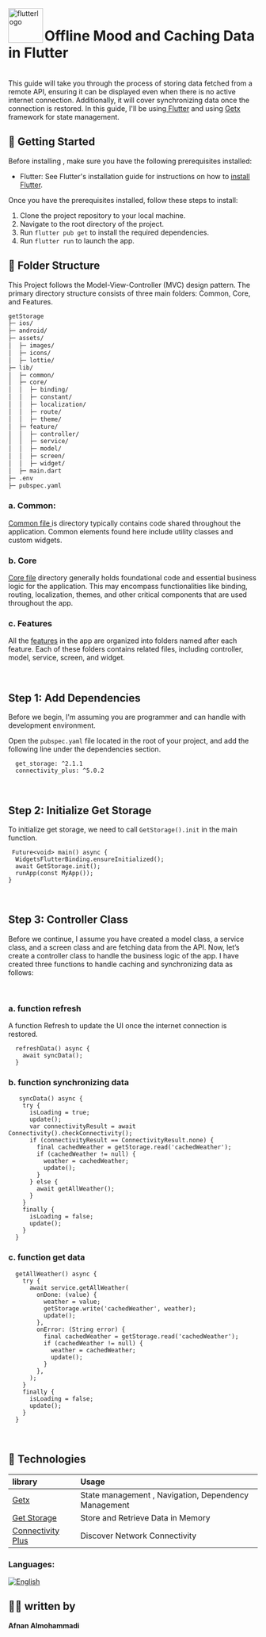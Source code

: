 
<img align="left" width="70" height="full" src="https://github.com/The-Garage-Tech-Team/design_system_flutter/assets/53023171/f9c41919-764e-4727-913b-e7f2f7fccdec" alt="flutterlogo" >


# Offline Mood and Caching Data in Flutter   
<br>
This guide will take you through the process of storing data fetched from a remote API, ensuring it can be displayed even when there is no active internet connection. Additionally, it will cover synchronizing data once the connection is restored. In this guide, I'll be using<a href="https://docs.flutter.dev/get-started/install"> Flutter</a>
and using <a href="https://pub.dev/packages/get">Getx</a> framework for state management.


<br>


## 🚀  Getting Started 

Before installing , make sure you have the following prerequisites installed:

- Flutter: See Flutter's installation guide for instructions on how to <a href="https://docs.flutter.dev/get-started/install">install Flutter</a>.

Once you have the prerequisites installed, follow these steps to install:

1. Clone the project repository to your local machine.
2. Navigate to the root directory of the project.
3. Run `flutter pub get` to install the required dependencies.
4. Run `flutter run` to launch the app.



## 🔎 Folder Structure

This Project follows the Model-View-Controller (MVC) design pattern. The primary directory structure consists of three main folders: Common, Core, and Features.

```bash
getStorage
├─ ios/
├─ android/
├─ assets/
│  ├─ images/
│  ├─ icons/
│  ├─ lottie/
├─ lib/
│  ├─ common/
│  ├─ core/
│  │  ├─ binding/
│  │  ├─ constant/
│  │  ├─ localization/
│  │  ├─ route/
│  │  ├─ theme/
│  ├─ feature/
│  │  ├─ controller/
│  │  ├─ service/
│  │  ├─ model/
│  │  ├─ screen/
│  │  ├─ widget/
│  ├─ main.dart
├─ .env
├─ pubspec.yaml


```
### a. Common:

 <a href="https://github.com/The-Garage-Tech-Team/mbshir/tree/ba8951b81e92183d62e80e72675f5c24207888df/lib/common"> Common file </a> is directory typically contains code shared throughout the application. Common elements found here include utility classes and custom widgets.


### b. Core

 <a href="https://github.com/The-Garage-Tech-Team/mbshir/tree/ba8951b81e92183d62e80e72675f5c24207888df/lib/core">Core file</a> directory generally holds foundational code and essential business logic for the application. This may encompass functionalities like binding, routing, localization, themes, and other critical components that are used throughout the app. 


### c. Features

 All the <a href="https://github.com/The-Garage-Tech-Team/mbshir/tree/main/lib/feature">features</a> in the app are organized into folders named after each feature. Each of these folders contains related files, including controller, model, service, screen, and widget.

<br>


## Step 1: Add Dependencies 

Before we begin, I'm assuming you are programmer and can handle with development environment.

Open the ```pubspec.yaml``` file located in the root of your project, and add the following line under the dependencies section.

```
  get_storage: ^2.1.1
  connectivity_plus: ^5.0.2
```

<br>


## Step 2: Initialize Get Storage

To initialize get storage, we need to call ```GetStorage().init``` in the main function.

```
 Future<void> main() async {
  WidgetsFlutterBinding.ensureInitialized();
  await GetStorage.init();
  runApp(const MyApp());
}
```

<br>

## Step 3: Controller Class

Before we continue, I assume you have created a model class, a service class, and a screen class and are fetching data from the API. Now, let’s create a controller class to handle the business logic of the app. I have created three functions to handle caching and synchronizing data as follows:

<br>

### a. function refresh

A function Refresh to update the UI once the internet connection is restored.
```
  refreshData() async {
    await syncData();
  }
```


### b. function synchronizing data

```
   syncData() async {
    try {
      isLoading = true;
      update();
      var connectivityResult = await Connectivity().checkConnectivity();
      if (connectivityResult == ConnectivityResult.none) {
        final cachedWeather = getStorage.read('cachedWeather');
        if (cachedWeather != null) {
          weather = cachedWeather;
          update();
        }
      } else {
        await getAllWeather();
      }
    }
    finally {
      isLoading = false;
      update();
    }
  }
```



### c. function get data 

```
  getAllWeather() async {
    try {
      await service.getAllWeather(
        onDone: (value) {
          weather = value;
          getStorage.write('cachedWeather', weather);
          update();
        },
        onError: (String error) {
          final cachedWeather = getStorage.read('cachedWeather');
          if (cachedWeather != null) {
            weather = cachedWeather;
            update();
          }
        },
      );
    }
    finally {
      isLoading = false;
      update();
    }
  }
```




<br>


## 💼 Technologies  

| library  |         Usage 
| :-------- | :------------------------- |
| <a href="https://pub.dev/packages/get">Getx</a> |  State management , Navigation, Dependency Management |
| <a href="https://pub.dev/packages/timer_count_down">Get Storage</a> |Store and Retrieve Data in Memory|
| <a href="https://pub.dev/packages/stop_watch_timer">Connectivity Plus</a> | Discover Network Connectivity |




### Languages:
[![English](https://img.shields.io/badge/Language-English-yellow?style=for-the-badge)](README.md)


## 🦸‍♀️  written by 

**Afnan Almohammadi**
  

